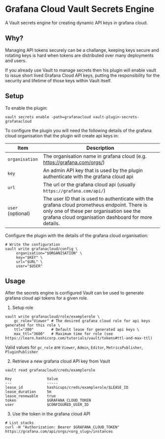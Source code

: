 # Grafana Cloud Vault Secrets Engine

A Vault secrets engine for creating dynamic API keys in grafana cloud.

## Why?
Managing API tokens securely can be a challange, keeping keys secure and rotating keys is hard when tokens are distributed over many deployments and users.

If you already use Vault to manage secrets then his plugin will enable vault to issue short lived Grafana Cloud API keys, putting the responsibility for the security and lifetime of those keys within Vault itself.

## Setup

To enable the plugin:

```shell
vault secrets enable -path=grafanacloud vault-plugin-secrets-grafanacloud
```

To configure the plugin you will need the following details of the grafana cloud organisation that the plugin will create api keys in:

| Item              | Description                                                                                                                                                                                     | 
|-------------------|-------------------------------------------------------------------------------------------------------------------------------------------------------------------------------------------------|
| `organisation`    | The organisation name in grafana cloud (e.g. https://grafana.com/orgs/<organisation>)                                                                                                           |
| `key`             | An admin API key that is used by the plugin authenticate with the grafana cloud api                                                                                                             | 
| `url`             | The url or the grafana cloud api (usually `https://grafana.com/api/`)                                                                                                                           | 
| `user` (optional) | The user ID that is used to authenticate with the grafana cloud prometheus endpoint. There is only one of these per organisation see the grafana cloud organisation dashboard for more details. | 

Configure the plugin with the details of the grafana cloud organisation:

```shell
# Write the configuration
vault write grafanacloud/config \
     organisation="$ORGANISATION" \
     key="$KEY" \
     url="$URL" \
     user="$USER"
```

## Usage

After the secrets engine is configured Vault can be used to generate grafana cloud api tokens for a given role.

1. Setup role

```shell
vault write grafanacloud/role/examplerole \
    gc_role="Viewer" # The desired grafana cloud role for api keys generated for this role \
    ttl="300"        # Default lease for generated api keys \
    max_ttl="3600"   # Maximum time for role (see https://learn.hashicorp.com/tutorials/vault/tokens#ttl-and-max-ttl)
```

Valid values for `gc_role` are `Viewer`, `Admin`, `Editor`, `MetricsPublisher`, `PluginPublisher`

2. Retrieve a new grafana cloud API key from Vault

```shell
vault read grafanacloud/creds/examplerole 

Key                Value
---                -----
lease_id           hashicups/creds/examplerole/$LEASE_ID
lease_duration     5m
lease_renewable    true
token              $GRAFANA_CLOUD_TOKEN
user               $CONFIGURED_USER_ID
```

3. Use the token in the grafana cloud API

```shell
# List stacks
curl -H "Authorization: Bearer $GRAFANA_CLOUD_TOKEN" https://grafana.com/api/orgs/<org_slug>/instances
```